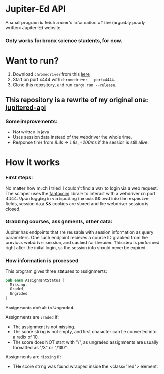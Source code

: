 # Jupiter-Ed API 
A small program to fetch a user's information off the (arguably poorly written) Jupiter-Ed website.
### Only works for bronx science students, for now.

# Want to run?
1. Download `chromedriver` from this [here](https://chromedriver.chromium.org/downloads)
2. Start on port 4444 with `chromedriver --port=4444`.
3. Clone this repository, and run `cargo run --release`.

## This repository is a rewrite of my original one: [jupitered-api](https://github.com/niooii/jupitered-api)
### Some improvements:
- Not written in java
- Uses session data instead of the webdriver the whole time.
- Response time from *8.4s* -> *1.8s*, *<200ms* if the session is still alive. 

# How it works
### First steps:
No matter how much I tried, I couldn't find a way to login via a web request. The scraper uses the [fantoccini](https://github.com/jonhoo/fantoccini) library to interact with a webdriver on port 4444. Upon logging in via inputting the osis && pwd into the respective fields, session data && cookies are stored and the webdriver session is closed.

### Grabbing courses, assignments, other data:
Jupiter has endpoints that are reusable with session information as query parameters. One such endpoint recieves a course ID grabbed from the previous webdriver session, and cached for the user. This step is performed right after the initial login, so the session info should never be expired.

### How information is processed
This program gives three statuses to assignments:
```rs
pub enum AssignmentStatus {
  Missing,
  Graded,
  Ungraded
}
```
Assignments default to Ungraded. 

Assignments are `Graded` if: 
- The assignment is not missing.
- The score string is not empty, and first character can be converted into a radix of 10.
- The score does NOT start with "/", as ungraded assignments are usually formatted as "/3" or "/100".

Assignments are `Missing` if:
- THe score string was found wrapped inside the <class="red"> element. 
